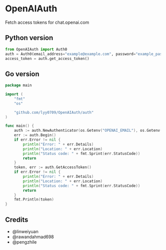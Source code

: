 # OpenAIAuth
Fetch access tokens for chat.openai.com

## Python version
```py
from OpenAIAuth import Auth0
auth = Auth0(email_address="example@example.com", password="example_password")
access_token = auth.get_access_token()
```

## Go version
```go
package main

import (
	"fmt"
	"os"

	"github.com/lyy0709/OpenAIAuth/auth"
)

func main() {
	auth := auth.NewAuthenticator(os.Getenv("OPENAI_EMAIL"), os.Getenv("OPENAI_PASSWORD"), os.Getenv("PROXY"))
	err := auth.Begin()
	if err.Error != nil {
		println("Error: " + err.Details)
		println("Location: " + err.Location)
		println("Status code: " + fmt.Sprint(err.StatusCode))
		return
	}
	token, err := auth.GetAccessToken()
	if err.Error != nil {
		println("Error: " + err.Details)
		println("Location: " + err.Location)
		println("Status code: " + fmt.Sprint(err.StatusCode))
		return
	}
	fmt.Println(token)
}
```

## Credits
- @linweiyuan
- @rawandahmad698
- @pengzhile
